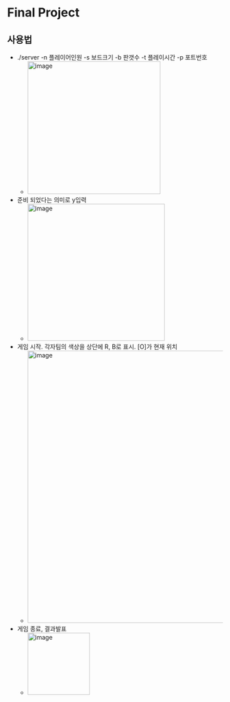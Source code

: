 # Final Project

## 사용법

- ./server -n 플레이어인원 -s 보드크기 -b 판갯수 -t 플레이시간 -p 포트번호
  - <img width="310" alt="image" src="https://github.com/user-attachments/assets/41e2aa55-715a-4bb7-96d0-93434c664e74">
- 준비 되었다는 의미로 y입력
  - <img width="320" alt="image" src="https://github.com/user-attachments/assets/1f359825-67a1-4f22-a9cb-8a46fceafe09">
- 게임 시작. 각자팀의 색상을 상단에 R, B로 표시. [O]가 현재 위치
  - <img width="636" alt="image" src="https://github.com/user-attachments/assets/f556965b-ebcf-4b34-8f13-1d3df7426497">
- 게임 종료, 결과발표
  -  <img width="145" alt="image" src="https://github.com/user-attachments/assets/7a7c9047-56a3-4da1-b659-355af69c317b">
